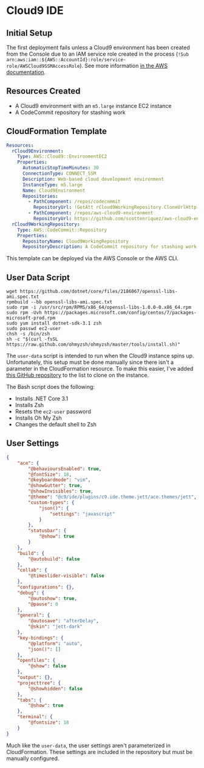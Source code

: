 # Cloud9 IDE

## Initial Setup
The first deployment fails unless a Cloud9 environment has been created from the Console due to an IAM service role created in the process (`!Sub arn:aws:iam::${AWS::AccountId}:role/service-role/AWSCloud9SSMAccessRole`). See more information [in the AWS documentation](https://docs.aws.amazon.com/cloud9/latest/user-guide/ec2-ssm.html#access-ec2-session).

## Resources Created
- A Cloud9 environment with an `m5.large` instance EC2 instance
- A CodeCommit repository for stashing work

## CloudFormation Template
```yaml
Resources:
  rCloud9Environment:
    Type: AWS::Cloud9::EnvironmentEC2
    Properties:
      AutomaticStopTimeMinutes: 30
      ConnectionType: CONNECT_SSM
      Description: Web-based cloud development environment
      InstanceType: m5.large	
      Name: Cloud9Environment
      Repositories: 
        - PathComponent: /repos/codecommit
          RepositoryUrl: !GetAtt rCloud9WorkingRepository.CloneUrlHttp
        - PathComponent: /repos/aws-cloud9-environment
          RepositoryUrl: https://github.com/scottenriquez/aws-cloud9-environment.git
  rCloud9WorkingRepository:
    Type: AWS::CodeCommit::Repository
    Properties:
      RepositoryName: Cloud9WorkingRepository
      RepositoryDescription: A CodeCommit repository for stashing work from the Cloud9 IDE
```
This template can be deployed via the AWS Console or the AWS CLI.

## User Data Script
```shell script
wget https://github.com/dotnet/core/files/2186067/openssl-libs-ami.spec.txt
rpmbuild --bb openssl-libs-ami.spec.txt
sudo rpm -i /usr/src/rpm/RPMS/x86_64/openssl-libs-1.0.0-0.x86_64.rpm
sudo rpm -Uvh https://packages.microsoft.com/config/centos/7/packages-microsoft-prod.rpm
sudo yum install dotnet-sdk-3.1 zsh
sudo passwd ec2-user
chsh -s /bin/zsh
sh -c "$(curl -fsSL https://raw.github.com/ohmyzsh/ohmyzsh/master/tools/install.sh)"
```
The `user-data` script is intended to run when the Cloud9 instance spins up. Unfortunately, this setup must be done manually since there isn't a parameter in the CloudFormation resource. To make this easier, I've added [this GitHub repository](https://github.com/scottenriquez/aws-cloud9-environment) to the list to clone on the instance.

The Bash script does the following:
- Installs .NET Core 3.1
- Installs Zsh
- Resets the `ec2-user` password
- Installs Oh My Zsh
- Changes the default shell to Zsh

## User Settings
```json
{
    "ace": {
        "@behavioursEnabled": true,
        "@fontSize": 18,
        "@keyboardmode": "vim",
        "@showGutter": true,
        "@showInvisibles": true,
        "@theme": "@c9/ide/plugins/c9.ide.theme.jett/ace.themes/jett",
        "custom-types": {
            "json()": {
                "settings": "javascript"
            }
        },
        "statusbar": {
            "@show": true
        }
    },
    "build": {
        "@autobuild": false
    },
    "collab": {
        "@timeslider-visible": false
    },
    "configurations": {},
    "debug": {
        "@autoshow": true,
        "@pause": 0
    },
    "general": {
        "@autosave": "afterDelay",
        "@skin": "jett-dark"
    },
    "key-bindings": {
        "@platform": "auto",
        "json()": []
    },
    "openfiles": {
        "@show": false
    },
    "output": {},
    "projecttree": {
        "@showhidden": false
    },
    "tabs": {
        "@show": true
    },
    "terminal": {
        "@fontsize": 18
    }
}
```
Much like the `user-data`, the user settings aren't parameterized in CloudFormation. These settings are included in the repository but must be manually configured.